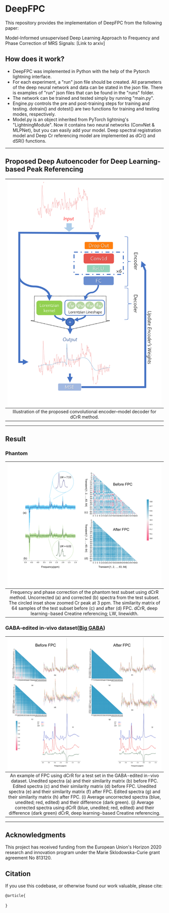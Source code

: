 # DeepFPC
This repository provides the implementation of DeepFPC from the following paper:

Model-Informed unsupervised Deep Learning Approach to Frequency and Phase Correction of MRS Signals: [Link to arxiv]

## How does it work?
- DeepFPC was implemented in Python with the help of the Pytorch lightning interface. 
- For each experiment, a "run" json file should be created. All parameters of the deep neural network and data can be stated in the json file.
There is examples of "run" json files that can be found in the "runs" folder.
- The network can be trained and tested simply by running "main.py". 
- Engine.py controls the pre and post-training steps for training and testing. dotrain() and dotest() are two functions for training and testing modes, respectively.
- Model.py is an object inherited from PyTorch lightning's "LightningModule". Now it contains two neural networks (ConvNet & MLPNet), but you can easily add your model. Deep spectral registration model and Deep Cr referencing model are implemented as dCr() and dSR() functions. 
------
## Proposed Deep Autoencoder for Deep Learning-based Peak Referencing
|![img_1.png](images/Figure%202.png)|
|:--:|
|Illustration of the proposed convolutional encoder–model decoder for dCrR method. |
------
## Result
### Phantom
|![img.png](images/Figure%205.png)|
|:--:|
|Frequency and phase correction of the phantom test subset using dCrR method. Uncorrected (a) and corrected (b) spectra from the test subset. The circled inset show zoomed Cr peak at 3 ppm. The similarity matrix of 64 samples of the test subset before (c) and after (d) FPC. dCrR, deep learning-based Creatine referencing; LW, linewidth.|
### GABA-edited in-vivo dataset([Big GABA](https://www.nitrc.org/projects/biggaba/))
|![img.png](images/Figure%207.png)|
|:--:|
|An example of FPC using dCrR for a test set in the GABA-edited in-vivo dataset. Unedited spectra (a) and their similarity matrix (b) before FPC. Edited spectra (c) and their similarity matrix (d) before FPC. Unedited spectra (e) and their similarity matrix (f) after FPC. Edited spectra (g) and their similarity matrix (h) after FPC. (i) Average uncorrected spectra (blue, unedited; red, edited) and their difference (dark green). (j) Average corrected spectra using dCrR (blue, unedited; red, edited) and their difference (dark green) dCrR, deep learning-based Creatine referencing.|
-----
## Acknowledgments
This project has received funding from the European Union's Horizon 2020 research and innovation program under the Marie Sklodowska-Curie grant agreement No 813120.

## Citation
If you use this codebase, or otherwise found our work valuable, please cite:
```
@article{

}
```
